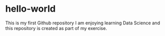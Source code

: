 # hello-world
This is my first Github repository
I am enjoying learning Data Science and this repository is created as part of my exercise.
